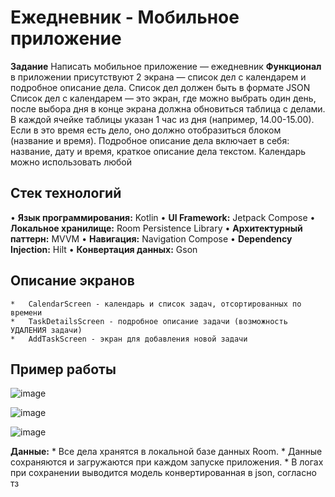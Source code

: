 # Ежедневник - Мобильное приложение
**Задание**
Написать мобильное приложение — ежедневник
**Функционал** 
в приложении присутствуют 2 экрана — список дел с календарем и подробное описание дела. Список дел должен быть в формате JSON
Список дел с календарем — это экран, где можно выбрать один день, после выбора дня в конце экрана должна обновиться таблица с делами. 
В каждой ячейке таблицы указан 1 час из дня (например, 14.00-15.00). Если в это время есть дело, оно должно отобразиться блоком (название и время). 
Подробное описание дела включает в себя: название, дату и время, краткое описание дела текстом. Календарь можно использовать любой

## Стек технологий
•   **Язык программирования:** Kotlin
•   **UI Framework:** Jetpack Compose
•   **Локальное хранилище:** Room Persistence Library
•   **Архитектурный паттерн:** MVVM 
•   **Навигация:** Navigation Compose
•   **Dependency Injection:** Hilt
•   **Конвертация данных:** Gson

## Описание экранов
    *   CalendarScreen - календарь и список задач, отсортированных по времени
    *   TaskDetailsScreen - подробное описание задачи (возможность УДАЛЕНИЯ задачи)
    *   AddTaskScreen - экран для добавления новой задачи

## Пример работы
![image](https://github.com/user-attachments/assets/8e4f0ed0-afed-47da-bc1e-38988f417f76)

![image](https://github.com/user-attachments/assets/e89fd648-c0ca-48b0-b50f-090fb586417f)

![image](https://github.com/user-attachments/assets/8235e238-f9dc-4cb0-a5d8-28853ba30169)

 **Данные:**
    *   Все дела хранятся в локальной базе данных Room.
    *   Данные сохраняются и загружаются при каждом запуске приложения.
    *   В логах при сохранении выводится модель конвертированная в json, согласно тз

